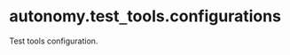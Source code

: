 <a id="autonomy.test_tools.configurations"></a>

# autonomy.test`_`tools.configurations

Test tools configuration.

